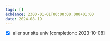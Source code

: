 ```yaml
---
tags: []
échéance: 2300-01-01T00:00:00.000+01:00
date: 2024-08-19
---
```

- [x] aller sur site univ  [completion:: 2023-10-08]